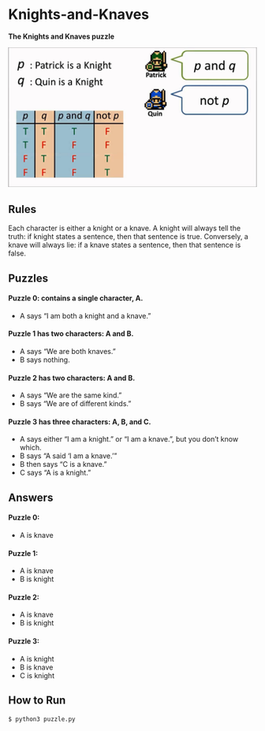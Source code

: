 # Knights-and-Knaves
**The Knights and Knaves puzzle**

![knights-and-knaves](assets/knight-and-knave.jpeg)

## Rules
Each character is either a knight or a knave. A knight will always tell the truth: if knight states a sentence, then that sentence is true. Conversely, a knave will always lie: if a knave states a sentence, then that sentence is false.

## Puzzles

#### Puzzle 0: contains a single character, A.
* A says “I am both a knight and a knave.”

#### Puzzle 1 has two characters: A and B.
* A says “We are both knaves.”
* B says nothing.

#### Puzzle 2 has two characters: A and B.
* A says “We are the same kind.”
* B says “We are of different kinds.”

#### Puzzle 3 has three characters: A, B, and C.
* A says either “I am a knight.” or “I am a knave.”, but you don’t know which.
* B says “A said ‘I am a knave.’”
* B then says “C is a knave.”
* C says “A is a knight.”


## Answers

#### Puzzle 0:
* A is knave

#### Puzzle 1:
* A is knave
* B is knight

#### Puzzle 2:
* A is knave
* B is knight

#### Puzzle 3:
* A is knight
* B is knave
* C is knight


## How to Run
```Bash
$ python3 puzzle.py
```